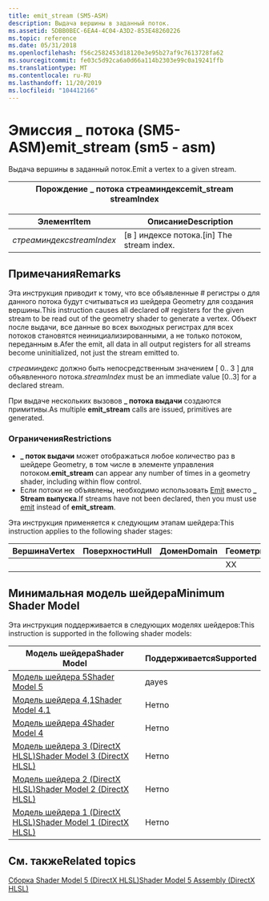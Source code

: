 ```yaml
---
title: emit_stream (SM5-ASM)
description: Выдача вершины в заданный поток.
ms.assetid: 5DBB0BEC-6EA4-4C04-A3D2-853E48260226
ms.topic: reference
ms.date: 05/31/2018
ms.openlocfilehash: f56c2582453d18120e3e95b27af9c7613728fa62
ms.sourcegitcommit: fe03c5d92ca6a0d66a114b2303e99c0a19241ffb
ms.translationtype: MT
ms.contentlocale: ru-RU
ms.lasthandoff: 11/20/2019
ms.locfileid: "104412166"
---
```

# <a name="emit_stream-sm5---asm"></a><span data-ttu-id="1f6a3-103">Эмиссия \_ потока (SM5-ASM)</span><span class="sxs-lookup"><span data-stu-id="1f6a3-103">emit\_stream (sm5 - asm)</span></span>

<span data-ttu-id="1f6a3-104">Выдача вершины в заданный поток.</span><span class="sxs-lookup"><span data-stu-id="1f6a3-104">Emit a vertex to a given stream.</span></span>



| <span data-ttu-id="1f6a3-105">Порождение \_ потока стреаминдекс</span><span class="sxs-lookup"><span data-stu-id="1f6a3-105">emit\_stream streamIndex</span></span> |
|--------------------------|



 



| <span data-ttu-id="1f6a3-106">Элемент</span><span class="sxs-lookup"><span data-stu-id="1f6a3-106">Item</span></span>                                                                                                               | <span data-ttu-id="1f6a3-107">Описание</span><span class="sxs-lookup"><span data-stu-id="1f6a3-107">Description</span></span>                         |
|--------------------------------------------------------------------------------------------------------------------|-------------------------------------|
| <span data-ttu-id="1f6a3-108"><span id="streamIndex"></span><span id="streamindex"></span><span id="STREAMINDEX"></span>*стреаминдекс*</span><span class="sxs-lookup"><span data-stu-id="1f6a3-108"><span id="streamIndex"></span><span id="streamindex"></span><span id="STREAMINDEX"></span>*streamIndex*</span></span><br/> | <span data-ttu-id="1f6a3-109">\[в \] индексе потока.</span><span class="sxs-lookup"><span data-stu-id="1f6a3-109">\[in\] The stream index.</span></span><br/> |



 

## <a name="remarks"></a><span data-ttu-id="1f6a3-110">Примечания</span><span class="sxs-lookup"><span data-stu-id="1f6a3-110">Remarks</span></span>

<span data-ttu-id="1f6a3-111">Эта инструкция приводит к тому, что все объявленные \# регистры o для данного потока будут считываться из шейдера Geometry для создания вершины.</span><span class="sxs-lookup"><span data-stu-id="1f6a3-111">This instruction causes all declared o\# registers for the given stream to be read out of the geometry shader to generate a vertex.</span></span> <span data-ttu-id="1f6a3-112">Объект после выдачи, все данные во всех выходных регистрах для всех потоков становятся неинициализированными, а не только потоком, переданным в.</span><span class="sxs-lookup"><span data-stu-id="1f6a3-112">Afer the emit, all data in all output registers for all streams become uninitialized, not just the stream emitted to.</span></span>

<span data-ttu-id="1f6a3-113">*стреаминдекс* должно быть непосредственным значением \[ 0.. 3 \] для объявленного потока.</span><span class="sxs-lookup"><span data-stu-id="1f6a3-113">*streamIndex* must be an immediate value \[0..3\] for a declared stream.</span></span>

<span data-ttu-id="1f6a3-114">При выдаче нескольких вызовов **\_ потока выдачи** создаются примитивы.</span><span class="sxs-lookup"><span data-stu-id="1f6a3-114">As multiple **emit\_stream** calls are issued, primitives are generated.</span></span>

### <a name="restrictions"></a><span data-ttu-id="1f6a3-115">Ограничения</span><span class="sxs-lookup"><span data-stu-id="1f6a3-115">Restrictions</span></span>

-   <span data-ttu-id="1f6a3-116">**\_ поток выдачи** может отображаться любое количество раз в шейдере Geometry, в том числе в элементе управления потоком.</span><span class="sxs-lookup"><span data-stu-id="1f6a3-116">**emit\_stream** can appear any number of times in a geometry shader, including within flow control.</span></span>
-   <span data-ttu-id="1f6a3-117">Если потоки не объявлены, необходимо использовать [Emit](emit--sm4---asm-.md) вместо **\_ Stream выпуска**.</span><span class="sxs-lookup"><span data-stu-id="1f6a3-117">If streams have not been declared, then you must use [emit](emit--sm4---asm-.md) instead of **emit\_stream**.</span></span>

<span data-ttu-id="1f6a3-118">Эта инструкция применяется к следующим этапам шейдера:</span><span class="sxs-lookup"><span data-stu-id="1f6a3-118">This instruction applies to the following shader stages:</span></span>



| <span data-ttu-id="1f6a3-119">Вершина</span><span class="sxs-lookup"><span data-stu-id="1f6a3-119">Vertex</span></span> | <span data-ttu-id="1f6a3-120">Поверхности</span><span class="sxs-lookup"><span data-stu-id="1f6a3-120">Hull</span></span> | <span data-ttu-id="1f6a3-121">Домен</span><span class="sxs-lookup"><span data-stu-id="1f6a3-121">Domain</span></span> | <span data-ttu-id="1f6a3-122">Геометрия</span><span class="sxs-lookup"><span data-stu-id="1f6a3-122">Geometry</span></span> | <span data-ttu-id="1f6a3-123">Пиксель</span><span class="sxs-lookup"><span data-stu-id="1f6a3-123">Pixel</span></span> | <span data-ttu-id="1f6a3-124">Вычисления</span><span class="sxs-lookup"><span data-stu-id="1f6a3-124">Compute</span></span> |
|--------|------|--------|----------|-------|---------|
|        |      |        | <span data-ttu-id="1f6a3-125">X</span><span class="sxs-lookup"><span data-stu-id="1f6a3-125">X</span></span>        |       |         |



 

## <a name="minimum-shader-model"></a><span data-ttu-id="1f6a3-126">Минимальная модель шейдера</span><span class="sxs-lookup"><span data-stu-id="1f6a3-126">Minimum Shader Model</span></span>

<span data-ttu-id="1f6a3-127">Эта инструкция поддерживается в следующих моделях шейдеров:</span><span class="sxs-lookup"><span data-stu-id="1f6a3-127">This instruction is supported in the following shader models:</span></span>



| <span data-ttu-id="1f6a3-128">Модель шейдера</span><span class="sxs-lookup"><span data-stu-id="1f6a3-128">Shader Model</span></span>                                              | <span data-ttu-id="1f6a3-129">Поддерживается</span><span class="sxs-lookup"><span data-stu-id="1f6a3-129">Supported</span></span> |
|-----------------------------------------------------------|-----------|
| [<span data-ttu-id="1f6a3-130">Модель шейдера 5</span><span class="sxs-lookup"><span data-stu-id="1f6a3-130">Shader Model 5</span></span>](d3d11-graphics-reference-sm5.md)        | <span data-ttu-id="1f6a3-131">да</span><span class="sxs-lookup"><span data-stu-id="1f6a3-131">yes</span></span>       |
| [<span data-ttu-id="1f6a3-132">Модель шейдера 4,1</span><span class="sxs-lookup"><span data-stu-id="1f6a3-132">Shader Model 4.1</span></span>](dx-graphics-hlsl-sm4.md)              | <span data-ttu-id="1f6a3-133">Нет</span><span class="sxs-lookup"><span data-stu-id="1f6a3-133">no</span></span>        |
| [<span data-ttu-id="1f6a3-134">Модель шейдера 4</span><span class="sxs-lookup"><span data-stu-id="1f6a3-134">Shader Model 4</span></span>](dx-graphics-hlsl-sm4.md)                | <span data-ttu-id="1f6a3-135">Нет</span><span class="sxs-lookup"><span data-stu-id="1f6a3-135">no</span></span>        |
| [<span data-ttu-id="1f6a3-136">Модель шейдера 3 (DirectX HLSL)</span><span class="sxs-lookup"><span data-stu-id="1f6a3-136">Shader Model 3 (DirectX HLSL)</span></span>](dx-graphics-hlsl-sm3.md) | <span data-ttu-id="1f6a3-137">Нет</span><span class="sxs-lookup"><span data-stu-id="1f6a3-137">no</span></span>        |
| [<span data-ttu-id="1f6a3-138">Модель шейдера 2 (DirectX HLSL)</span><span class="sxs-lookup"><span data-stu-id="1f6a3-138">Shader Model 2 (DirectX HLSL)</span></span>](dx-graphics-hlsl-sm2.md) | <span data-ttu-id="1f6a3-139">Нет</span><span class="sxs-lookup"><span data-stu-id="1f6a3-139">no</span></span>        |
| [<span data-ttu-id="1f6a3-140">Модель шейдера 1 (DirectX HLSL)</span><span class="sxs-lookup"><span data-stu-id="1f6a3-140">Shader Model 1 (DirectX HLSL)</span></span>](dx-graphics-hlsl-sm1.md) | <span data-ttu-id="1f6a3-141">Нет</span><span class="sxs-lookup"><span data-stu-id="1f6a3-141">no</span></span>        |



 

## <a name="related-topics"></a><span data-ttu-id="1f6a3-142">См. также</span><span class="sxs-lookup"><span data-stu-id="1f6a3-142">Related topics</span></span>

<dl> <dt>

[<span data-ttu-id="1f6a3-143">Сборка Shader Model 5 (DirectX HLSL)</span><span class="sxs-lookup"><span data-stu-id="1f6a3-143">Shader Model 5 Assembly (DirectX HLSL)</span></span>](shader-model-5-assembly--directx-hlsl-.md)
</dt> </dl>

 

 





